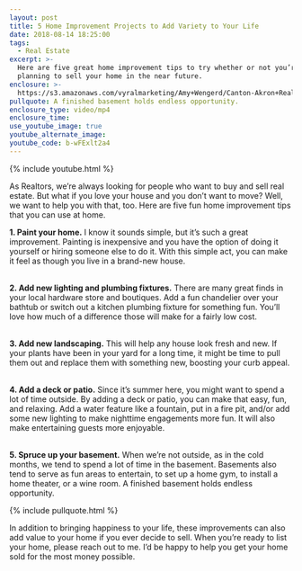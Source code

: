 ```yaml
---
layout: post
title: 5 Home Improvement Projects to Add Variety to Your Life
date: 2018-08-14 18:25:00
tags:
  - Real Estate
excerpt: >-
  Here are five great home improvement tips to try whether or not you’re
  planning to sell your home in the near future.
enclosure: >-
  https://s3.amazonaws.com/vyralmarketing/Amy+Wengerd/Canton-Akron+Real+Estate+Agent-+5+Tips+for+Improving+Your+Home.mp4
pullquote: A finished basement holds endless opportunity.
enclosure_type: video/mp4
enclosure_time:
use_youtube_image: true
youtube_alternate_image:
youtube_code: b-wFExlt2a4
---
```


{% include youtube.html %}

As Realtors, we’re always looking for people who want to buy and sell real estate. But what if you love your house and you don’t want to move? Well, we want to help you with that, too. Here are five fun home improvement tips that you can use at home.

**1. Paint your home.** I know it sounds simple, but it’s such a great improvement. Painting is inexpensive and you have the option of doing it yourself or hiring someone else to do it. With this simple act, you can make it feel as though you live in a brand-new house.<br>&nbsp;

**2. Add new lighting and plumbing fixtures.** There are many great finds in your local hardware store and boutiques. Add a fun chandelier over your bathtub or switch out a kitchen plumbing fixture for something fun. You’ll love how much of a difference those will make for a fairly low cost.<br>&nbsp;

**3. Add new landscaping.** This will help any house look fresh and new. If your plants have been in your yard for a long time, it might be time to pull them out and replace them with something new, boosting your curb appeal.<br>&nbsp;

**4. Add a deck or patio.** Since it’s summer here, you might want to spend a lot of time outside. By adding a deck or patio, you can make that easy, fun, and relaxing. Add a water feature like a fountain, put in a fire pit, and/or add some new lighting to make nighttime engagements more fun. It will also make entertaining guests more enjoyable.<br>&nbsp;

**5. Spruce up your basement.** When we’re not outside, as in the cold months, we tend to spend a lot of time in the basement. Basements also tend to serve as fun areas to entertain, to set up a home gym, to install a home theater, or a wine room. A finished basement holds endless opportunity.

{% include pullquote.html %}

In addition to bringing happiness to your life, these improvements can also add value to your home if you ever decide to sell. When you’re ready to list your home, please reach out to me. I’d be happy to help you get your home sold for the most money possible.